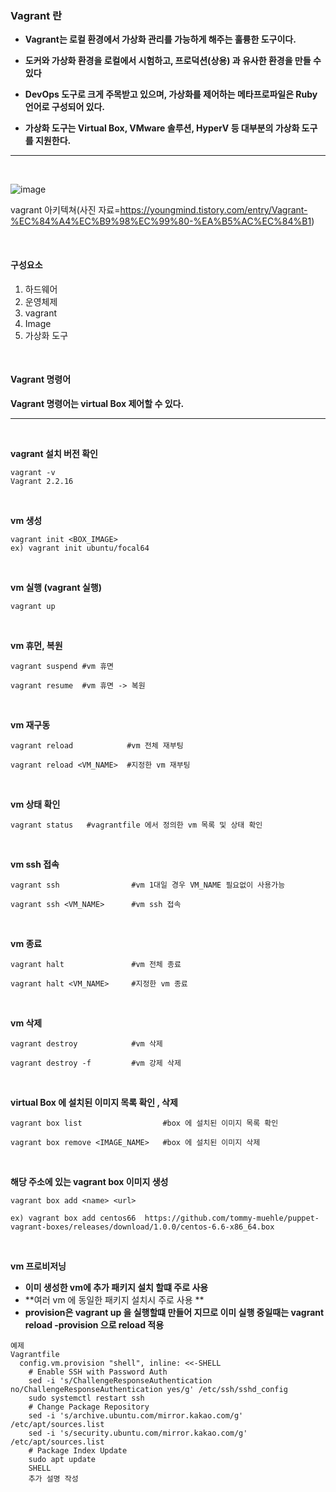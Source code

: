 ### Vagrant 란

- **Vagrant는 로컬 환경에서 가상화 관리를 가능하게 해주는 훌륭한 도구이다.**

- **도커와 가상화 환경을 로컬에서 시험하고, 프로덕션(상용) 과 유사한 환경을 만들 수 있다**
- **DevOps 도구로 크게 주목받고 있으며, 가상화를 제어하는 메타프로파일은 Ruby언어로 구성되어 있다.**
- **가상화 도구는 Virtual Box, VMware 솔루션, HyperV 등 대부분의 가상화 도구를 지원한다.**

---

<br>

![image](https://user-images.githubusercontent.com/77868828/123751698-f809a900-d8f2-11eb-9ab2-6332f835f4d2.png)

vagrant 아키텍쳐(사진 자료=https://youngmind.tistory.com/entry/Vagrant-%EC%84%A4%EC%B9%98%EC%99%80-%EA%B5%AC%EC%84%B1)

<br>

#### 구성요소

1. 하드웨어
2. 운영체제
3. vagrant
4. Image
5. 가상화 도구

<br>

#### Vagrant 명령어

**Vagrant 명령어는 virtual Box 제어할 수 있다.**

---

<br>

**vagrant 설치 버전 확인**

```
vagrant -v
Vagrant 2.2.16
```

<br>

**vm 생성**

```
vagrant init <BOX_IMAGE>
ex) vagrant init ubuntu/focal64
```

<br>

**vm 실행 (vagrant 실행)**

```
vagrant up
```

<br>

**vm 휴먼, 복원**

```
vagrant suspend	#vm 휴면

vagrant resume  #vm 휴면 -> 복원
```

<br>

**vm 재구동**

```
vagrant reload            #vm 전체 재부팅

vagrant reload <VM_NAME>  #지정한 vm 재부팅
```

<br>

**vm 상태 확인**

```
vagrant status   #vagrantfile 에서 정의한 vm 목록 및 상태 확인
```

<br>

**vm ssh 접속**

```
vagrant ssh 		       #vm 1대일 경우 VM_NAME 필요없이 사용가능

vagrant ssh <VM_NAME>	   #vm ssh 접속
```

<br>

**vm 종료**

```
vagrant halt			   #vm 전체 종료

vagrant halt <VM_NAME>     #지정한 vm 종료
```

<br>

**vm 삭제**

```
vagrant destroy            #vm 삭제

vagrant destroy -f         #vm 강제 삭제
```

<br>

**virtual Box 에 설치된 이미지 목록 확인 , 삭제**

```
vagrant box list				  #box 에 설치된 이미지 목록 확인

vagrant box remove <IMAGE_NAME>   #box 에 설치된 이미지 삭제
```

<br>

**해당 주소에 있는 vagrant box 이미지 생성**

```
vagrant box add <name> <url>

ex) vagrant box add centos66  https://github.com/tommy-muehle/puppet-vagrant-boxes/releases/download/1.0.0/centos-6.6-x86_64.box
```

<br>

**vm 프로비저닝**

- **이미 생성한 vm에 추가 패키지 설치 할떄 주로 사용**
- **여러  vm 에 동일한 패키지 설치시 주로 사용 **
- **provision은 vagrant up 을 실행할떄 만들어 지므로 이미 실행 중일때는 vagrant reload -provision 으로 reload 적용**

```
예제
Vagrantfile
  config.vm.provision "shell", inline: <<-SHELL
    # Enable SSH with Password Auth
    sed -i 's/ChallengeResponseAuthentication no/ChallengeResponseAuthentication yes/g' /etc/ssh/sshd_config
    sudo systemctl restart ssh
    # Change Package Repository
    sed -i 's/archive.ubuntu.com/mirror.kakao.com/g' /etc/apt/sources.list
    sed -i 's/security.ubuntu.com/mirror.kakao.com/g' /etc/apt/sources.list
    # Package Index Update
    sudo apt update
    SHELL
    추가 설명 작성
```

